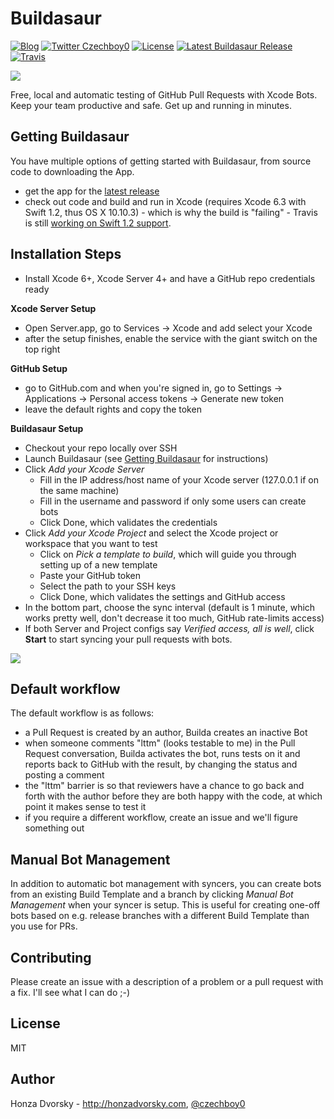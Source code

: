 Buildasaur
==========

[![Blog](https://img.shields.io/badge/blog-honzadvorsky.com-green.svg)](http://honzadvorsky.com)
[![Twitter Czechboy0](https://img.shields.io/badge/twitter-czechboy0-green.svg)](http://twitter.com/czechboy0)
[![License](https://img.shields.io/badge/license-MIT-blue.svg)](http://en.wikipedia.org/wiki/MIT_License)
[![Latest Buildasaur Release](https://img.shields.io/github/release/czechboy0/buildasaur.svg)](https://github.com/czechboy0/Buildasaur/releases/latest)
[![Travis](https://travis-ci.org/czechboy0/Buildasaur.svg)](https://travis-ci.org/czechboy0/Buildasaur)

![](https://raw.githubusercontent.com/czechboy0/Buildasaur/master/Buildasaur/Images.xcassets/AppIcon.appiconset/builda_icon%40128x.png)

Free, local and automatic testing of GitHub Pull Requests with Xcode Bots. Keep your team productive and safe. Get up and running in minutes.

Getting Buildasaur
------------------
You have multiple options of getting started with Buildasaur, from source code to downloading the App.
- get the app for the [latest release](https://github.com/czechboy0/Buildasaur/releases/latest)
- check out code and build and run in Xcode (requires Xcode 6.3 with Swift 1.2, thus OS X 10.10.3) - which is why the build is "failing" - Travis is still [working on Swift 1.2 support](https://github.com/travis-ci/travis-ci/issues/3216).

Installation Steps
------------------
- Install Xcode 6+, Xcode Server 4+ and have a GitHub repo credentials ready

**Xcode Server Setup**
- Open Server.app, go to Services -> Xcode and add select your Xcode
- after the setup finishes, enable the service with the giant switch on the top right

**GitHub Setup**
- go to GitHub.com and when you're signed in, go to Settings -> Applications -> Personal access tokens -> Generate new token
- leave the default rights and copy the token

**Buildasaur Setup**
- Checkout your repo locally over SSH
- Launch Buildasaur (see [Getting Buildasaur](https://github.com/czechboy0/Buildasaur#getting-buildasaur
) for instructions)
- Click *Add your Xcode Server*
    + Fill in the IP address/host name of your Xcode server (127.0.0.1 if on the same machine)
    + Fill in the username and password if only some users can create bots
    + Click Done, which validates the credentials
- Click *Add your Xcode Project* and select the Xcode project or workspace that you want to test
    + Click on *Pick a template to build*, which will guide you through setting up of a new template
    + Paste your GitHub token
    + Select the path to your SSH keys
    + Click Done, which validates the settings and GitHub access
- In the bottom part, choose the sync interval (default is 1 minute, which works pretty well, don't decrease it too much, GitHub rate-limits access)
- If both Server and Project configs say *Verified access, all is well*, click **Start** to start syncing your pull requests with bots.

![](https://raw.githubusercontent.com/czechboy0/Buildasaur/master/Meta/builda_screenshot.png)

Default workflow
----------------
The default workflow is as follows:
- a Pull Request is created by an author, Builda creates an inactive Bot
- when someone comments "lttm" (looks testable to me) in the Pull Request conversation, Builda activates the bot, runs tests on it and reports back to GitHub with the result, by changing the status and posting a comment
- the "lttm" barrier is so that reviewers have a chance to go back and forth with the author before they are both happy with the code, at which point it makes sense to test it
- if you require a different workflow, create an issue and we'll figure something out

Manual Bot Management
---------------------
In addition to automatic bot management with syncers, you can create bots from an existing Build Template and a branch by clicking *Manual Bot Management* when your syncer is setup. This is useful for creating one-off bots based on e.g. release branches with a different Build Template than you use for PRs.

Contributing
------------
Please create an issue with a description of a problem or a pull request with a fix. I'll see what I can do ;-)

License
-------
MIT

Author
------
Honza Dvorsky - http://honzadvorsky.com, [@czechboy0](http://twitter.com/czechboy0)
